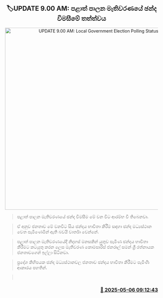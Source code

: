 <p align='center'><b><h2 align='center' title='UPDATE 9.00 AM: Local Government Election Polling Status'>🏷UPDATE 9.00 AM: පළාත් පාලන මැතිවරණයේ ඡන්ද විමසීමේ තත්ත්වය</h2></b></p>
<p align='center'><img src='https://helakuru.sgp1.cdn.digitaloceanspaces.com/esana/images/lib/local-election-day.jpg' width='600' alt='UPDATE 9.00 AM: Local Government Election Polling Status'></p>

> පළාත් පාලන මැතිවරණයේ ඡන්ද විමසීම මේ වන විට ආරම්භ වී තිබෙනවා.

> ඒ අනුව ජනතාව මේ වනවිට සිය ඡන්දය භාවිතා කිරීම සඳහා ඡන්ද මධ්‍යස්ථාන වෙත පැමිණෙමින් ඇති බවයි වාර්තා වෙන්නේ.

> පළාත් පාලන මැතිවරණයේදී නිදහස් මනසකින් යුතුව පැමිණ ඡන්දය භාවිතා කිරීමට කටයුතු කරන ලෙස මැතිවරණ කොමසාරිස් ජනරාල් සමන් ශ්‍රී රත්නායක ජනතාවගෙන් ඉල්ලා සිටිනවා.

> ප්‍රදේශ කිහිපයක ඡන්ද මධ්‍යස්ථානවල ජනතාව ඡන්දය භාවිතා කිරීමට පැමිණි ආකාරය පහතින්.

>  



<h3 align='right'><a href='https://www.helakuru.lk/esana/p/109840/'>📅 2025-05-06 09:12:43</a></h3>

